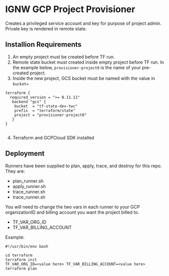 # IGNW GCP Project Provisioner

Creates a privileged service account and key for purpose of project admin. Private key is rendered in remote state.

## Installion Requirements

1. An empty project must be created before TF run.
2. Remote state bucket must created inside empty project before TF run. In the example below, `provisioner-project0` is the name of your pre-created project.
3. Inside the new project, GCS bucket must be named with the value in `bucket=`

```
terraform {
  required_version = ">= 0.11.11"
   backend "gcs" {
    bucket  = "tf-state-dev-twc"
    prefix  = "terraform/state"
    project = "provisioner-project0"
   }
}


```
4. Terraform and GCPCloud SDK installed



## Deployment 

Runners have been supplied to plan, apply, trace, and destroy for this repo. They are:

* plan_runner.sh
* apply_runner.sh
* trace_runner.sh
* trace_runner.sh

You will need to change the two vars in each runner to your GCP organizationID and billing account you want the project billed to.

* TF_VAR_ORG_ID
* TF_VAR_BILLING_ACCOUNT

Example:

```
#!/usr/bin/env bash

cd terraform
terraform init
TF_VAR_ORG_ID=<value here> TF_VAR_BILLING_ACCOUNT=<value here> terraform plan


```

